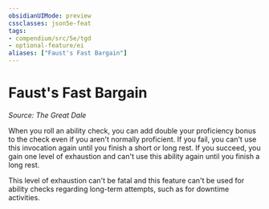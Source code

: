 ```yaml
---
obsidianUIMode: preview
cssclasses: json5e-feat
tags:
- compendium/src/5e/tgd
- optional-feature/ei
aliases: ["Faust's Fast Bargain"]
---
```

# Faust's Fast Bargain
*Source: The Great Dale*  

When you roll an ability check, you can add double your proficiency bonus to the check even if you aren't normally proficient. If you fail, you can't use this invocation again until you finish a short or long rest. If you succeed, you gain one level of exhaustion and can't use this ability again until you finish a long rest.

This level of exhaustion can't be fatal and this feature can't be used for ability checks regarding long-term attempts, such as for downtime activities.